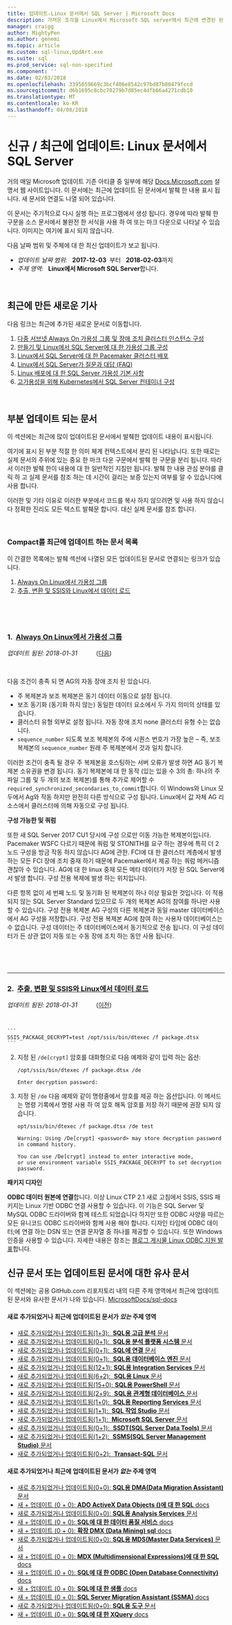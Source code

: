 ```yaml
---
title: 업데이트-Linux 문서에서 SQL Server | Microsoft Docs
description: 가져온 조각을 Linux에서 Microsoft SQL server에서 최근에 변경된 된 설명서에 대 한 업데이트 된 콘텐츠를 표시 합니다.
manager: craigg
author: MightyPen
ms.author: genemi
ms.topic: article
ms.custom: sql-linux,UpdArt.exe
ms.suite: sql
ms.prod_service: sql-non-specified
ms.component: ''
ms.date: 02/03/2018
ms.openlocfilehash: 3395059669c3bcf406e8542c97bd87b80479fccd
ms.sourcegitcommit: d6b1695c8cbc70279b7d85ec4dfb66a4271cdb10
ms.translationtype: MT
ms.contentlocale: ko-KR
ms.lasthandoff: 04/08/2018
---
```

# <a name="new-and-recently-updated-sql-server-on-linux-docs"></a>신규 / 최근에 업데이트: Linux 문서에서 SQL Server



거의 매일 Microsoft 업데이트 기존 아티클 중 일부에 해당 [Docs.Microsoft.com](http://docs.microsoft.com/) 설명서 웹 사이트입니다. 이 문서에는 최근에 업데이트 된 문서에서 발췌 한 내용 표시 됩니다. 새 문서와 연결도 나열 되어 있습니다.

이 문서는 주기적으로 다시 실행 하는 프로그램에서 생성 됩니다. 경우에 따라 발췌 한 구문을 소스 문서에서 불완전 한 서식을 사용 하 여 또는 마크 다운으로 나타날 수 있습니다. 이미지는 여기에 표시 되지 않습니다.

다음 날짜 범위 및 주체에 대 한 최신 업데이트가 보고 됩니다.



- *업데이트 날짜 범위:*  &nbsp; **2017-12-03** &nbsp;부터 &nbsp; **2018-02-03**까지
- *주제 영역:* &nbsp; **Linux에서 Microsoft SQL Server**합니다.




&nbsp;

## <a name="new-articles-created-recently"></a>최근에 만든 새로운 기사

다음 링크는 최근에 추가된 새로운 문서로 이동합니다.


1. [다중 서브넷 Always On 가용성 그룹 및 장애 조치 클러스터 인스턴스 구성](sql-server-linux-configure-multiple-subnet.md)
2. [만들기 및 Linux에서 SQL Server에 대 한 가용성 그룹 구성](sql-server-linux-create-availability-group.md)
3. [Linux에서 SQL Server에 대 한 Pacemaker 클러스터 배포](sql-server-linux-deploy-pacemaker-cluster.md)
4. [Linux에서 SQL Server가 질문과 대답 (FAQ)](sql-server-linux-faq.md)
5. [Linux 배포에 대 한 SQL Server 가용성 기본 사항](sql-server-linux-ha-basics.md)
6. [고가용성을 위해 Kubernetes에서 SQL Server 컨테이너 구성](tutorial-sql-server-containers-kubernetes.md)



&nbsp;

## <a name="updated-articles-with-excerpts"></a>부분 업데이트 되는 문서

이 섹션에는 최근에 많이 업데이트된 문서에서 발췌한 업데이트 내용이 표시됩니다.

여기에 표시 된 부분 적절 한 의미 체계 컨텍스트에서 분리 된 나타납니다. 또한 때로는 실제 문서의 주위에 있는 중요 한 마크 다운 구문에서 발췌 한 구문을 분리 됩니다. 따라서 이러한 발췌 한이 내용에 대 한 일반적인 지침만 됩니다. 발췌 한 내용 관심 분야를 클릭 하 고 실제 문서를 참조 하는 데 시간이 걸리는 보증 있는지 여부를 알 수 있습니다에 사용 합니다.

이러한 및 기타 이유로 이러한 부분에서 코드를 복사 하지 않으려면 및 사용 하지 않습니다 정확한 진리도 모든 텍스트 발췌문 합니다. 대신 실제 문서를 참조 합니다.





&nbsp;

<a name="compactupdatedlist"/>

### <a name="compact-list-of-articles-updated-recently"></a>Compact를 최근에 업데이트 하는 문서 목록

이 간결한 목록에는 발췌 섹션에 나열된 모든 업데이트된 문서로 연결되는 링크가 있습니다.

1. [Always On Linux에서 가용성 그룹](#TitleNum_1)
2. [추출, 변환 및 SSIS와 Linux에서 데이터 로드](#TitleNum_2)




&nbsp;

&nbsp;

<a name="TitleNum_1"/>

### <a name="1-nbsp-always-on-availability-groups-on-linuxsql-server-linux-availability-group-overviewmd"></a>1. &nbsp;[Always On Linux에서 가용성 그룹](sql-server-linux-availability-group-overview.md)

*업데이트 됨된: 2018-01-31* &nbsp; &nbsp; &nbsp; &nbsp; &nbsp; ([다음](#TitleNum_2))

<!-- Source markdown line 85.  ms.author= mikeray.  -->

&nbsp;


<!-- git diff --ignore-all-space --unified=0 85685bc8ad3528aa26ca3f2bba7b0112808ad6f9 51aff6e55104c8f775d2b4f4461e44f689a9ee6b  (PR=4768  ,  Filename=sql-server-linux-availability-group-overview.md  ,  Dirpath=docs\linux\  ,  MergeCommitSha40=d4d880dd9c247d1e7fb7a728d5231bc9ac61c989) -->



다음 조건이 충족 되 면 AG의 자동 장애 조치 된 있습니다.

-   주 복제본과 보조 복제본은 동기 데이터 이동으로 설정 됩니다.
-   보조 동기화 (동기화 하지 않는) 동일한 데이터 요소에서 두 가지 의미의 상태를 있습니다.
-   클러스터 유형 외부로 설정 됩니다. 자동 장애 조치 none 클러스터 유형 수는 없습니다.
-   `sequence_number` 되도록 보조 복제본의 주에 시퀀스 번호가 가장 높은 – 즉, 보조 복제본의 `sequence_number` 원래 주 복제본에서 것과 일치 합니다.

이러한 조건이 충족 될 경우 주 복제본을 호스팅하는 서버 오류가 발생 하면 AG 동기 복제본 소유권을 변경 됩니다. 동기 복제본에 대 한 동작 (있는 있을 수 3의 총: 하나의 주 파일 그룹 및 두 개의 보조 복제본)를 통해 추가로 제어할 수 `required_synchronized_secondaries_to_commit`합니다. 이 Windows와 Linux 모두에서 Ag와 작동 하지만 완전히 다른 방식으로 구성 됩니다. Linux에서 값 자체 AG 리소스에서 클러스터에 의해 자동으로 구성 됩니다.

**구성 가능한 및 쿼럼**


또한 새 SQL Server 2017 CU1 당시에 구성 으로만 이동 가능한 복제본이입니다. Pacemaker WSFC 다르기 때문에 쿼럼 및 STONITH를 요구 하는 경우에 특히 더 2 노드 구성을 방금 작동 하지 않습니다 AG에 관한. FCI에 대 한 클러스터 계층에서 발생 하는 모든 FCI 장애 조치 중재 하기 때문에 Pacemaker에서 제공 하는 쿼럼 메커니즘 괜찮아 수 있습니다. AG에 대 한 linux 중재 모든 메타 데이터가 저장 된 SQL Server에서 발생 합니다. 구성 전용 복제에 발생 하는 위치입니다.

다른 항목 없이 세 번째 노드 및 동기화 된 복제본이 하나 이상 필요한 것입니다. 이 적용 되지 않는 SQL Server Standard 있으므로 두 개의 복제본 AG의 참여를 하나만 사용할 수 있습니다. 구성 전용 복제본 AG 구성의 다른 복제본과 동일 master 데이터베이스에서 AG 구성을 저장합니다. 구성 전용 복제본 AG에 참여 하는 사용자 데이터베이스는 수 없습니다. 구성 데이터는 주 데이터베이스에서 동기적으로 전송 됩니다. 이 구성 데이터가 든 상관 없이 자동 또는 수동 장애 조치 하는 동안 사용 됩니다.



&nbsp;

&nbsp;

---

<a name="TitleNum_2"/>

### <a name="2-nbsp-extract-transform-and-load-data-on-linux-with-ssissql-server-linux-migrate-ssismd"></a>2. &nbsp;[추출, 변환 및 SSIS와 Linux에서 데이터 로드](sql-server-linux-migrate-ssis.md)

*업데이트 됨된: 2018-01-31* &nbsp; &nbsp; &nbsp; &nbsp; &nbsp; ([이전](#TitleNum_1))

<!-- Source markdown line 50.  ms.author= lle.  -->

&nbsp;


<!-- git diff --ignore-all-space --unified=0 9bba002ae3955ebb8376c7c85b7ec1ac8c706073 1533a8e0bfe553e5404de79129119b3f93185ee9  (PR=4768  ,  Filename=sql-server-linux-migrate-ssis.md  ,  Dirpath=docs\linux\  ,  MergeCommitSha40=d4d880dd9c247d1e7fb7a728d5231bc9ac61c989) -->



    ```
    SSIS_PACKAGE_DECRYPT=test /opt/ssis/bin/dtexec /f package.dtsx
    ```

2.  지정 된 `/de[crypt]` 암호를 대화형으로 다음 예제와 같이 입력 하는 옵션:

    ```
    /opt/ssis/bin/dtexec /f package.dtsx /de

    Enter decryption password:
    ```

3.  지정 된 `/de` 다음 예제와 같이 명령줄에서 암호를 제공 하는 옵션입니다. 이 메서드는 명령 기록에서 명령 사용 하 여 암호 해독 암호를 저장 하기 때문에 권장 되지 않습니다.

    ```
    opt/ssis/bin/dtexec /f package.dtsx /de test

    Warning: Using /De[crypt] <password> may store decryption password in command history.

    You can use /De[crypt] instead to enter interactive mode,
    or use environment variable SSIS_PACKAGE_DECRYPT to set decryption password.
    ```

**패키지 디자인**


**ODBC 데이터 원본에 연결**합니다. 이상 Linux CTP 2.1 새로 고침에서 SSIS, SSIS 패키지는 Linux 기반 ODBC 연결 사용할 수 있습니다. 이 기능은 SQL Server 및 MySQL ODBC 드라이버와 함께 테스트 되었습니다 하지만 또한 ODBC 사양을 따르는 모든 유니코드 ODBC 드라이버와 함께 사용 해야 합니다. 디자인 타임에 ODBC 데이터;에 연결 하는 DSN 또는 연결 문자열 중 하나를 제공할 수 있습니다. 또한 Windows 인증을 사용할 수 있습니다. 자세한 내용은 참조는 [블로그 게시물 Linux ODBC 지원 발표](https://blogs.msdn.microsoft.com/ssis/2017/06/16/odbc-is-supported-in-ssis-on-linux-ssis-helsinki-ctp2-1-refresh/)합니다.







## <a name="similar-articles-about-new-or-updated-articles"></a>신규 문서 또는 업데이트된 문서에 대한 유사 문서

이 섹션에는 공용 GitHub.com 리포지토리 내의 다른 주제 영역에서 최근에 업데이트된 문서와 유사한 문서가 나와 있습니다. [MicrosoftDocs/sql-docs](https://github.com/MicrosoftDocs/sql-docs/)


#### <a name="subject-areas-that-do-have-new-or-recently-updated-articles"></a>새로 추가되었거나 최근에 업데이트된 문서가 *있는* 주제 영역


- [새로 추가되었거나 업데이트됨(1+3):&nbsp; **SQL용 고급 분석** 문서](../advanced-analytics/new-updated-advanced-analytics.md)
- [새로 추가되었거나 업데이트됨(0+1):&nbsp; **SQL용 분석 플랫폼 시스템** 문서](../analytics-platform-system/new-updated-analytics-platform-system.md)
- [새로 추가되었거나 업데이트됨(0+1):&nbsp; **SQL에 연결** 문서](../connect/new-updated-connect.md)
- [새로 추가되었거나 업데이트됨(0+1):&nbsp; **SQL용 데이터베이스 엔진** 문서](../database-engine/new-updated-database-engine.md)
- [새로 추가되었거나 업데이트됨(12+1): **SQL용 Integration Services** 문서](../integration-services/new-updated-integration-services.md)
- [새로 추가되었거나 업데이트됨(6+2):&nbsp; **SQL용 Linux** 문서](../linux/new-updated-linux.md)
- [새로 추가되었거나 업데이트됨(15+0): **SQL용 PowerShell** 문서](../powershell/new-updated-powershell.md)
- [새로 추가되었거나 업데이트됨(2+9):&nbsp; **SQL용 관계형 데이터베이스** 문서](../relational-databases/new-updated-relational-databases.md)
- [새로 추가되었거나 업데이트됨(1+0):&nbsp; **SQL용 Reporting Services** 문서](../reporting-services/new-updated-reporting-services.md)
- [새로 추가되었거나 업데이트됨(1+1):&nbsp; **SQL 작업 Studio** 문서](../sql-operations-studio/new-updated-sql-operations-studio.md)
- [새로 추가되었거나 업데이트됨(1+1):&nbsp; **Microsoft SQL Server** 문서](../sql-server/new-updated-sql-server.md)
- [새로 추가되었거나 업데이트됨(0+1):&nbsp; **SSDT(SQL Server Data Tools)** 문서](../ssdt/new-updated-ssdt.md)
- [새로 추가되었거나 업데이트됨(1+2):&nbsp; **SSMS(SQL Server Management Studio)** 문서](../ssms/new-updated-ssms.md)
- [새로 추가되었거나 업데이트됨(0+2):&nbsp; **Transact-SQL** 문서](../t-sql/new-updated-t-sql.md)



#### <a name="subject-areas-that-do-not-have-any-new-or-recently-updated-articles"></a>새로 추가되었거나 최근에 업데이트된 문서가 *없는* 주제 영역


- [새로 추가되었거나 업데이트됨(0+0): **SQL용 DMA(Data Migration Assistant)** 문서](../dma/new-updated-dma.md)
- [새 + 업데이트 (0 + 0): **ADO ActiveX Data Objects ()에 대 한 SQL** docs](../ado/new-updated-ado.md)
- [새로 추가되었거나 업데이트됨(0+0): **SQL용 Analysis Services** 문서](../analysis-services/new-updated-analysis-services.md)
- [새 + 업데이트 (0 + 0): **SQL에 대 한 데이터 품질 서비스** docs](../data-quality-services/new-updated-data-quality-services.md)
- [새 + 업데이트 (0 + 0): **확장 DMX (Data Mining) sql** docs](../dmx/new-updated-dmx.md)
- [새로 추가되었거나 업데이트됨(0+0): **SQL용 MDS(Master Data Services)** 문서](../master-data-services/new-updated-master-data-services.md)
- [새 + 업데이트 (0 + 0): **MDX (Multidimensional Expressions)에 대 한 SQL** docs](../mdx/new-updated-mdx.md)
- [새 + 업데이트 (0 + 0): **SQL에 대 한 ODBC (Open Database Connectivity)** docs](../odbc/new-updated-odbc.md)
- [새 + 업데이트 (0 + 0): **SQL에 대 한 샘플** docs](../samples/new-updated-samples.md)
- [새 + 업데이트 (0 + 0): **SQL Server Migration Assistant (SSMA)** docs](../ssma/new-updated-ssma.md)
- [새로 추가되었거나 업데이트됨(0+0): **SQL용 도구** 문서](../tools/new-updated-tools.md)
- [새 + 업데이트 (0 + 0): **SQL에 대 한 XQuery** docs](../xquery/new-updated-xquery.md)


